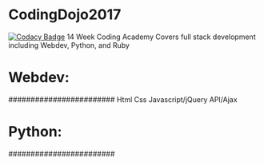 # CodingDojo2017
[![Codacy Badge](https://api.codacy.com/project/badge/Grade/ca2210bf938244e2aedf67fde5c8fd90)](https://www.codacy.com/app/hermanj13/CodingDojo2017?utm_source=github.com&utm_medium=referral&utm_content=hermanj13/CodingDojo2017&utm_campaign=badger)
14 Week Coding Academy
Covers full stack development including Webdev, Python, and Ruby
# Webdev:
########################
 Html
 Css
 Javascript/jQuery
 API/Ajax

# Python:
########################

